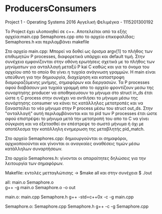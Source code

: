 # ProducersConsumers
Project 1 - Operating Systems 2016
Αγγελική Φελιμέγκα - 1115201300192

To Project έχει υλοποιηθεί σε c++.
Aποτελείται από τα εξής αρχεία:main.cpp Semaphores.cpp απο τo αρχείo επικεφαλίδας: Semaphores.h και περιλαμβάνει makefile

Στο αρχείο main.cpp: Μπορεί να δοθεί ως όρισμα argv[1] το πλήθος των επιθυμητών P processes, διαφορετικά υπάρχει και default τιμή.
Στην συνέχεια εμφανίζονται στην οθόνη ερωτήσεις σχετικά με το πλήθος των μηνύματων για ανταλλαγή μεταξύ P kai C καθώς και για το όνομα του αρχείου από το οποίο θα γίνει η τυχαία ανάγνωση γραμμών. Η main είναι υπεύθυνη για την δημιουργία, διαχείρηση και καταστροφη διαμοιραζόμενης μνήμης, σημαφόρων και διεργασιών.
Τα P processes αφού διαβάσουν μια τυχαία γραμμή απο το αρχείο φροντίζουν μεσω της συναρτησης producer να αποθηκευσουν το μήνυμα στο struct in_ds έτσι ώστε η C process στην συνέχει να αντλήσει το μήνυμα μέσω της συνάρτησης consumer να κάνει τις κατάλληλες μετατροπές και να ξαναστείλει το νέο μήνυμα στην P process μέσω του struct out_ds. Στην "ανταλλαγή" αυτή περιλαμβάνονται και τα pid των P processes έτσι ώστε αφού επιστρέψει το μήνυμα μετά την μετατροπή του απο το C να γίνει σύγκριση και να εξετασθεί αν επέστρεψε το σωστό μήνυμα ή όχι με αποτέλεσμα την κατάλληλη ενημερωση της μεταβλητής pid_match.

Στο αρχείο Semaphores.cpp: δημιουργούνται οι σημαφόροι, αρχικοποιούνται και γίνονται οι αναγκαίες αναθέσεις τιμών μέσω κατάλληλων συναρτήσεων.

Στο αρχείο Semaphores.h: γίνονται οι απαραίτητες δηλώσεις για την λειτουργία των σημαφόρων.

Makefile: εντολές μετταγλώτισης -> $make all και στην συνέχεια $ ./out

all: main.o Semaphore.o  
	g++ -g main.o Semaphore.o -o out

main.o: main.cpp Semaphore.h
	g++ -std=c++0x -c -g main.cpp

Semaphore.o: Semaphore.cpp Semaphore.h
	g++ -c -g Semaphore.cpp
